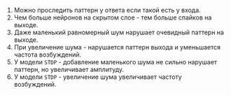 1. Можно проследить паттерн у ответа если такой есть у входа.
2. Чем больше нейронов на скрытом слое - тем больше спайков на выходе.
3. Даже маленький равномерный шум нарушает очевидный паттерн на выходе.
4. При увеличение шума - нарушается паттерн выхода и уменьшается частота возбуждений.
5. У модели `STDP` - добавление маленького шума не сильно нарушает паттерн, но увеличивает амплитуду.
6. У модели `STDP` - увеличение шума увеличивает частоту возбуждений.